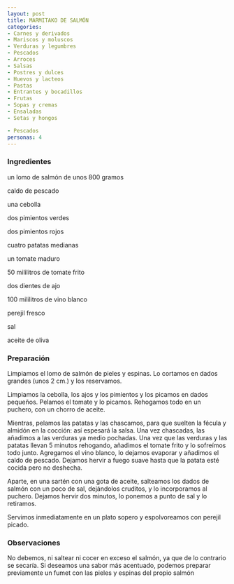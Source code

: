 ```yaml
---
layout: post
title: MARMITAKO DE SALMÓN
categories:
- Carnes y derivados
- Mariscos y moluscos
- Verduras y legumbres
- Pescados
- Arroces
- Salsas
- Postres y dulces
- Huevos y lacteos
- Pastas
- Entrantes y bocadillos
- Frutas
- Sopas y cremas
- Ensaladas
- Setas y hongos

- Pescados
personas: 4 
---
```

<h3>Ingredientes</h3>
un lomo de salmón de unos 800 gramos

caldo de pescado

una cebolla

dos pimientos verdes

dos pimientos rojos

cuatro patatas medianas

un tomate maduro

50 mililitros de tomate frito

dos dientes de ajo

100 mililitros de vino blanco

perejil fresco

sal

aceite de oliva

<h3>Preparación</h3>
Limpiamos el lomo de salmón de pieles y espinas. Lo cortamos en dados grandes (unos 2 cm.) y los reservamos.

Limpiamos la cebolla, los ajos y los pimientos y los picamos en dados pequeños. Pelamos el tomate y lo picamos. Rehogamos todo en un puchero, con un chorro de aceite.

Mientras, pelamos las patatas y las chascamos, para que suelten la fécula y almidón en la cocción: así espesará la salsa. Una vez chascadas, las añadimos a las verduras ya medio pochadas. Una vez que las verduras y las patatas llevan 5 minutos rehogando, añadimos el tomate frito y lo sofreímos todo junto. Agregamos el vino blanco, lo dejamos evaporar y añadimos el caldo de pescado. Dejamos hervir a fuego suave hasta que la patata esté cocida pero no deshecha.

Aparte, en una sartén con una gota de aceite, salteamos los dados de salmón con un poco de sal, dejándolos cruditos, y lo incorporamos al puchero. Dejamos hervir dos minutos, lo ponemos a punto de sal y lo retiramos.

Servimos inmediatamente en un plato sopero y espolvoreamos con perejil picado.

<h3>Observaciones</h3>
No debemos, ni saltear ni cocer en exceso el salmón, ya que de lo contrario se secaría. Si deseamos una sabor más acentuado, podemos preparar previamente un fumet con las pieles y espinas del propio salmón


